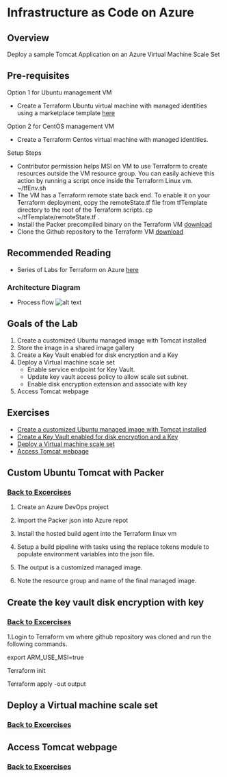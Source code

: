 # Infrastructure as Code on Azure
## Overview

Deploy a sample Tomcat Application on an Azure Virtual Machine Scale Set

## Pre-requisites 
Option 1 for Ubuntu management VM  
* Create a Terraform Ubuntu virtual machine with managed identities using a marketplace template [here](https://docs.microsoft.com/en-us/azure/terraform/terraform-vm-msi)

Option 2 for CentOS management VM 
* Create a Terraform Centos virtual machine with managed identities. 

Setup Steps
* Contributor permission helps MSI on VM to use Terraform to create resources outside the VM resource group. You can easily achieve this action by running a script once inside the Terraform Linux vm. ~/tfEnv.sh
* The VM has a Terraform remote state back end. To enable it on your Terraform deployment, copy the remoteState.tf file from tfTemplate directory to the root of the Terraform scripts. cp ~/tfTemplate/remoteState.tf .
* Install the Packer precompiled binary on the Terraform VM [download](https://www.packer.io/intro/getting-started/install.html#precompiled-binaries)
* Clone the Github repository to the Terraform VM [download](https://github.com/preddy727/AzureTerraformTemplates.git)

## Recommended Reading
* Series of Labs for Terraform on Azure [here](https://azurecitadel.com/automation/terraform/)

### Architecture Diagram
* Process flow ![alt text](https://github.com/preddy727/AzureTerraformTemplates/blob/master/Images/architecture.png)

## Goals of the Lab
1. Create a customized Ubuntu managed image with Tomcat installed 
2. Store the image in a shared image gallery
3. Create a Key Vault enabled for disk encryption and a Key
4. Deploy a Virtual machine scale set
    * Enable service endpoint for Key Vault. 
    * Update key vault access policy to allow scale set subnet. 
    * Enable disk encryption extension and associate with key
5. Access Tomcat webpage 

## Exercises

* [Create a customized Ubuntu managed image with Tomcat installed](#Custom-Ubuntu-Tomcat-with-Packer)
* [Create a Key Vault enabled for disk encryption and a Key](#create-the-key-vault-disk-encryption-with-key)
* [Deploy a Virtual machine scale set](#deploy-a-vmss)
* [Access Tomcat webpage](#Access-the-tomcat-webpage)


## Custom Ubuntu Tomcat with Packer
### [Back to Excercises](#exercises)

1. Create an Azure DevOps project

2. Import the  Packer json into Azure repot

3. Install the hosted build agent into the Terraform linux vm 

4. Setup a build pipeline with tasks using the replace tokens module to populate environment variables into the json file. 

5. The output is a customized managed image. 

6. Note the resource group and name of the final managed image. 


## Create the key vault disk encryption with key
### [Back to Excercises](#exercises)

1.Login to Terraform vm where github repository was cloned and run the following commands. 

export ARM_USE_MSI=true

Terraform init 

Terraform apply -out output



## Deploy a Virtual machine scale set
### [Back to Excercises](#exercises)

## Access Tomcat webpage
### [Back to Excercises](#exercises)
